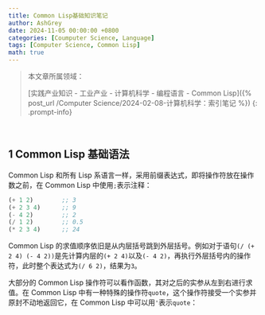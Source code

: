 ```yaml
---
title: Common Lisp基础知识笔记
author: AshGrey
date: 2024-11-05 00:00:00 +0800
categories: [Coumputer Science, Language]
tags: [Computer Science, Common Lisp]
math: true
---
```


> 本文章所属领域：
>
> [实践产业知识 - 工业产业 - 计算机科学 - 编程语言 - Common Lisp]({% post_url /Computer Science/2024-02-08-计算机科学：索引笔记 %})
{: .prompt-info}

<br>

## 1 Common Lisp 基础语法

Common Lisp 和所有 Lisp 系语言一样，采用前缀表达式，即将操作符放在操作数之前，在 Common Lisp 中使用`;`表示注释：

``` cl
(+ 1 2)        ;; 3
(+ 2 3 4)      ;; 9
(- 4 2)        ;; 2
(/ 1 2)        ;; 0.5
(* 2 3 4)      ;; 24
```

Common Lisp 的求值顺序依旧是从内层括号跳到外层括号。例如对于语句`(/ (+ 2 4) (- 4 2))`是先计算内层的`(+ 2 4)`以及`(- 4 2)`，再执行外层括号内的操作符，此时整个表达式为`(/ 6 2)`，结果为`3`。

大部分的 Common Lisp 操作符可以看作函数，其对之后的实参从左到右进行求值。在 Common Lisp 中有一种特殊的操作符`quote`，这个操作符接受一个实参并原封不动地返回它，在 Common Lisp 中可以用`'`表示`quote`：

``` cl

```